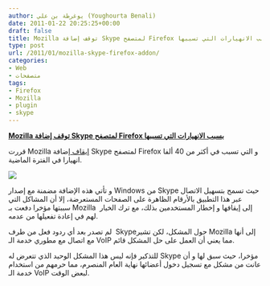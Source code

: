 ```yaml
---
author: يوغرطة بن علي (Youghourta Benali)
date: 2011-01-22 20:25:25+00:00
draft: false
title: Mozilla توقف إضافة Skype لمتصفح Firefox بسبب الانهيارات التي تسببها
type: post
url: /2011/01/mozilla-skype-firefox-addon/
categories:
- Web
- متصفحات
tags:
- Firefox
- Mozilla
- plugin
- skype
---
```


[**Mozilla توقف إضافة Skype لمتصفح Firefox بسبب الانهيارات التي تسببها**](https://www.it-scoop.com/2011/01/mozilla-skype-firefox-addon/)


قررت Mozilla [إيقاف ](http://blog.mozilla.com/addons/2011/01/20/blocking-the-skype-toolbar-in-firefox/)إضافة Skype لمتصفح Firefox و التي تسبب في أكثر من 40 ألفا انهيارا في الفترة الماضية.

[![](https://www.it-scoop.com/wp-content/uploads/2011/01/skype-add-on-firefox-extension.jpg)
](https://www.it-scoop.com/2011/01/mozilla-skype-firefox-addon/)

و تأتي هذه الإضافة مضمنة مع إصدار Windows من Skype حيث تسمح بتسهيل الاتصال عبر هذا التطبيق بالأرقام الظاهرة على الصفحات المستعرضة، إلا أن المشاكل التي سببتها مؤخرا دفعت بـ Mozilla  إلى إيقافها و إخطار المستخدمين بذلك، مع ترك الخيار لهم في إعادة تفعيلها من عدمه.

لم تصدر بعد أي ردود فعل من طرف  Skypeحول المشكل، لكن تشير Mozilla إلى أنها مع اتصال مع مطوري خدمة الـ VoIP مما يعني أن العمل على حل المشكل قائم.

للتذكير فإنه ليس هذا المشكل الوحيد الذي تتعرض له Skype مؤخرا، حيث سبق لها و أن عانت من مشكل مع تسجيل دخول أعضائها نهاية العام المنصرم، مما حرمهم من استخدام خدمة الـ VoIP لبعض الوقت.
